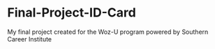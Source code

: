 # Final-Project-ID-Card

My final project created for the Woz-U program powered by Southern Career Institute 

